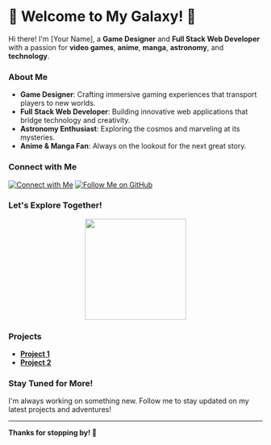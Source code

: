 # 🚀 Welcome to My Galaxy! 🚀

Hi there! I'm [Your Name], a **Game Designer** and **Full Stack Web Developer** with a passion for **video games**, **anime**, **manga**, **astronomy**, and **technology**. 

### About Me

- **Game Designer**: Crafting immersive gaming experiences that transport players to new worlds.
- **Full Stack Web Developer**: Building innovative web applications that bridge technology and creativity.
- **Astronomy Enthusiast**: Exploring the cosmos and marveling at its mysteries.
- **Anime & Manga Fan**: Always on the lookout for the next great story.

### Connect with Me

[![Connect with Me](https://img.shields.io/badge/LinkedIn-0077B5?style=for-the-badge&logo=linkedin&logoColor=white)](https://www.linkedin.com/in/your-linkedin-profile/)
[![Follow Me on GitHub](https://img.shields.io/badge/GitHub-100000?style=for-the-badge&logo=github&logoColor=white)](https://github.com/your-github-username/)

### Let's Explore Together!

<div align="center">
  <img src="https://media.giphy.com/media/26tn33aiTi1jkl6H6/giphy.gif" width="200" height="200" />
</div>

### Projects

- **[Project 1](https://github.com/your-github-username/project1)**
- **[Project 2](https://github.com/your-github-username/project2)**

### Stay Tuned for More!

I'm always working on something new. Follow me to stay updated on my latest projects and adventures!

---

**Thanks for stopping by! 🚀**

